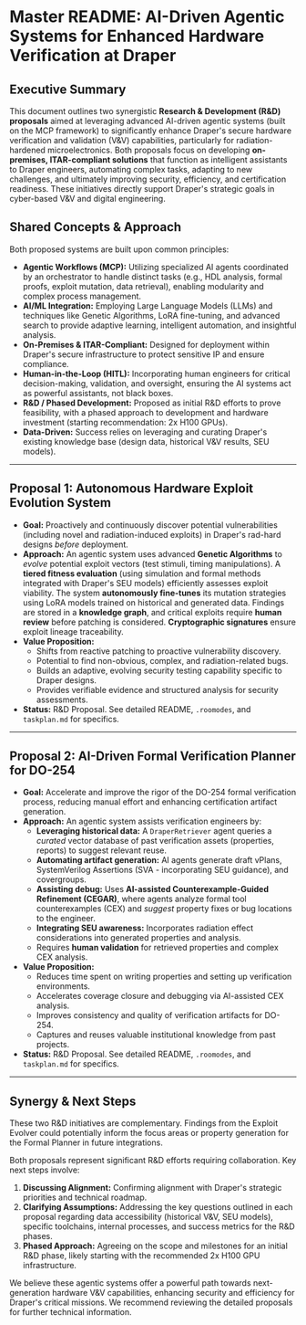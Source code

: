 # Master README: AI-Driven Agentic Systems for Enhanced Hardware Verification at Draper

## Executive Summary

This document outlines two synergistic **Research & Development (R&D) proposals** aimed at leveraging advanced AI-driven agentic systems (built on the MCP framework) to significantly enhance Draper's secure hardware verification and validation (V&V) capabilities, particularly for radiation-hardened microelectronics. Both proposals focus on developing **on-premises, ITAR-compliant solutions** that function as intelligent assistants to Draper engineers, automating complex tasks, adapting to new challenges, and ultimately improving security, efficiency, and certification readiness. These initiatives directly support Draper's strategic goals in cyber-based V&V and digital engineering.

## Shared Concepts & Approach

Both proposed systems are built upon common principles:

*   **Agentic Workflows (MCP):** Utilizing specialized AI agents coordinated by an orchestrator to handle distinct tasks (e.g., HDL analysis, formal proofs, exploit mutation, data retrieval), enabling modularity and complex process management.
*   **AI/ML Integration:** Employing Large Language Models (LLMs) and techniques like Genetic Algorithms, LoRA fine-tuning, and advanced search to provide adaptive learning, intelligent automation, and insightful analysis.
*   **On-Premises & ITAR-Compliant:** Designed for deployment within Draper's secure infrastructure to protect sensitive IP and ensure compliance.
*   **Human-in-the-Loop (HITL):** Incorporating human engineers for critical decision-making, validation, and oversight, ensuring the AI systems act as powerful assistants, not black boxes.
*   **R&D / Phased Development:** Proposed as initial R&D efforts to prove feasibility, with a phased approach to development and hardware investment (starting recommendation: 2x H100 GPUs).
*   **Data-Driven:** Success relies on leveraging and curating Draper's existing knowledge base (design data, historical V&V results, SEU models).

---

## Proposal 1: Autonomous Hardware Exploit Evolution System

*   **Goal:** Proactively and continuously discover potential vulnerabilities (including novel and radiation-induced exploits) in Draper's rad-hard designs *before* deployment.
*   **Approach:** An agentic system uses advanced **Genetic Algorithms** to *evolve* potential exploit vectors (test stimuli, timing manipulations). A **tiered fitness evaluation** (using simulation and formal methods integrated with Draper's SEU models) efficiently assesses exploit viability. The system **autonomously fine-tunes** its mutation strategies using LoRA models trained on historical and generated data. Findings are stored in a **knowledge graph**, and critical exploits require **human review** before patching is considered. **Cryptographic signatures** ensure exploit lineage traceability.
*   **Value Proposition:**
    *   Shifts from reactive patching to proactive vulnerability discovery.
    *   Potential to find non-obvious, complex, and radiation-related bugs.
    *   Builds an adaptive, evolving security testing capability specific to Draper designs.
    *   Provides verifiable evidence and structured analysis for security assessments.
*   **Status:** R&D Proposal. See detailed README, `.roomodes`, and `taskplan.md` for specifics.

---

## Proposal 2: AI-Driven Formal Verification Planner for DO-254

*   **Goal:** Accelerate and improve the rigor of the DO-254 formal verification process, reducing manual effort and enhancing certification artifact generation.
*   **Approach:** An agentic system assists verification engineers by:
    *   **Leveraging historical data:** A `DraperRetriever` agent queries a *curated* vector database of past verification assets (properties, reports) to suggest relevant reuse.
    *   **Automating artifact generation:** AI agents generate draft vPlans, SystemVerilog Assertions (SVA - incorporating SEU guidance), and covergroups.
    *   **Assisting debug:** Uses **AI-assisted Counterexample-Guided Refinement (CEGAR)**, where agents analyze formal tool counterexamples (CEX) and *suggest* property fixes or bug locations to the engineer.
    *   **Integrating SEU awareness:** Incorporates radiation effect considerations into generated properties and analysis.
    *   Requires **human validation** for retrieved properties and complex CEX analysis.
*   **Value Proposition:**
    *   Reduces time spent on writing properties and setting up verification environments.
    *   Accelerates coverage closure and debugging via AI-assisted CEX analysis.
    *   Improves consistency and quality of verification artifacts for DO-254.
    *   Captures and reuses valuable institutional knowledge from past projects.
*   **Status:** R&D Proposal. See detailed README, `.roomodes`, and `taskplan.md` for specifics.

---

## Synergy & Next Steps

These two R&D initiatives are complementary. Findings from the Exploit Evolver could potentially inform the focus areas or property generation for the Formal Planner in future integrations.

Both proposals represent significant R&D efforts requiring collaboration. Key next steps involve:

1.  **Discussing Alignment:** Confirming alignment with Draper's strategic priorities and technical roadmap.
2.  **Clarifying Assumptions:** Addressing the key questions outlined in each proposal regarding data accessibility (historical V&V, SEU models), specific toolchains, internal processes, and success metrics for the R&D phases.
3.  **Phased Approach:** Agreeing on the scope and milestones for an initial R&D phase, likely starting with the recommended 2x H100 GPU infrastructure.

We believe these agentic systems offer a powerful path towards next-generation hardware V&V capabilities, enhancing security and efficiency for Draper's critical missions. We recommend reviewing the detailed proposals for further technical information.